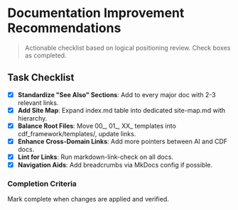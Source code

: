 # Documentation Improvement Recommendations

> Actionable checklist based on logical positioning review. Check boxes as
> completed.

## Task Checklist

- [x] **Standardize "See Also" Sections**: Add to every major doc with 2-3
  relevant links.
- [x] **Add Site Map**: Expand index.md table into dedicated site-map.md with
  hierarchy.
- [x] **Balance Root Files**: Move 00\_, 01\_, XX\_ templates into
  cdf_framework/templates/, update links.
- [x] **Enhance Cross-Domain Links**: Add more pointers between AI and CDF docs.
- [x] **Lint for Links**: Run markdown-link-check on all docs.
- [x] **Navigation Aids**: Add breadcrumbs via MkDocs config if possible.

### Completion Criteria

Mark complete when changes are applied and verified.
